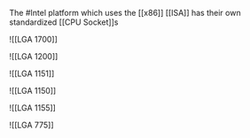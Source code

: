 The #Intel platform which uses the [[x86]] [[ISA]] has their own standardized [[CPU Socket]]s

![[LGA 1700]]

![[LGA 1200]]

![[LGA 1151]]

![[LGA 1150]]

![[LGA 1155]]

![[LGA 775]]